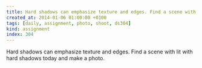 ```yaml
---
title: Hard shadows can emphasize texture and edges. Find a scene with lit with hard shadows today and make a photo.
created_at: 2014-01-06 01:00:00 +0100
tags: [daily, assignment, photo, shoot, ds304]
kind: assignment
index: 304
---
```


Hard shadows can emphasize texture and edges. Find a scene with lit with hard shadows today and make a photo.

